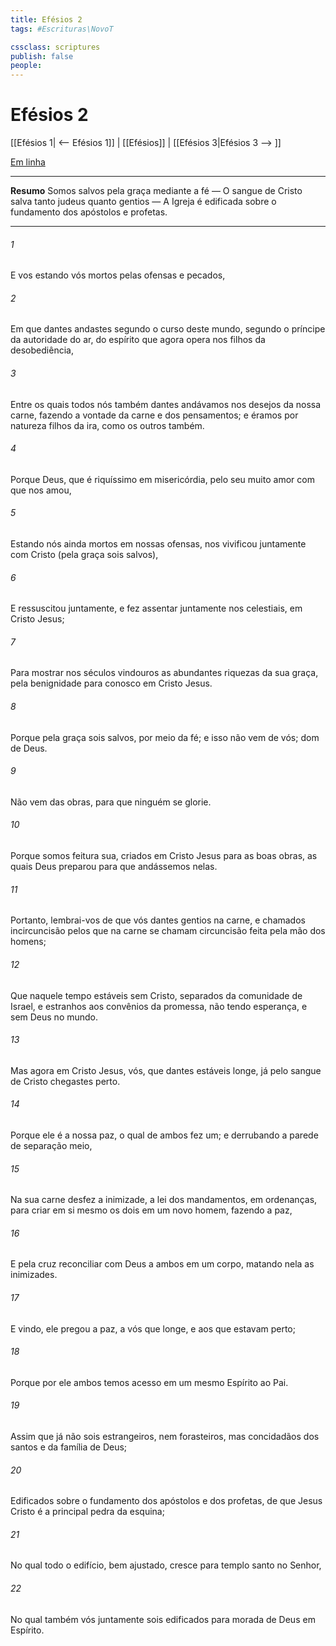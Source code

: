 ```yaml
---
title: Efésios 2
tags: #Escrituras\NovoT

cssclass: scriptures
publish: false
people:
---
```


# Efésios 2
[[Efésios 1| <-- Efésios 1]] | [[Efésios]] | [[Efésios 3|Efésios 3 --> ]]

[Em linha](https://churchofjesuschrist.org/study/scriptures/nt/eph/2?lang=por)

---
__Resumo__
Somos salvos pela graça mediante a fé — O sangue de Cristo salva tanto judeus quanto gentios — A Igreja é edificada sobre o fundamento dos apóstolos e profetas.

---
###### 1 
E vos  estando vós mortos pelas ofensas e pecados,

###### 2 
Em que dantes andastes segundo o curso deste mundo, segundo o príncipe da autoridade do ar, do espírito que agora opera nos filhos da desobediência,

###### 3 
Entre os quais todos nós também dantes andávamos nos desejos da nossa carne, fazendo a vontade da carne e dos pensamentos; e éramos por natureza filhos da ira, como os outros também.

###### 4 
Porque Deus, que é riquíssimo em misericórdia, pelo seu muito amor com que nos amou,

###### 5 
Estando nós ainda mortos em nossas ofensas, nos vivificou juntamente com Cristo (pela graça sois salvos),

###### 6 
E  ressuscitou juntamente, e  fez assentar juntamente nos  celestiais, em Cristo Jesus;

###### 7 
Para mostrar nos séculos vindouros as abundantes riquezas da sua graça, pela  benignidade para conosco em Cristo Jesus.

###### 8 
Porque pela graça sois salvos, por meio da fé; e isso não vem de vós;  dom de Deus.

###### 9 
Não vem das obras, para que ninguém se glorie.

###### 10 
Porque somos feitura sua, criados em Cristo Jesus para as boas obras, as quais Deus preparou para que andássemos nelas.

###### 11 
Portanto, lembrai-vos de que vós dantes  gentios na carne, e chamados incircuncisão pelos que na carne se chamam circuncisão feita pela mão dos homens;

###### 12 
Que naquele tempo estáveis sem Cristo, separados da comunidade de Israel, e estranhos aos convênios da promessa, não tendo esperança, e sem Deus no mundo.

###### 13 
Mas agora em Cristo Jesus, vós, que dantes estáveis longe, já pelo sangue de Cristo chegastes perto.

###### 14 
Porque ele é a nossa paz, o qual de ambos  fez um; e derrubando a parede de separação  meio,

###### 15 
Na sua carne desfez a inimizade,  a lei dos mandamentos,  em ordenanças, para criar em si mesmo os dois em um novo homem, fazendo a paz,

###### 16 
E pela cruz reconciliar com Deus a ambos em um corpo, matando nela as inimizades.

###### 17 
E vindo, ele pregou a paz, a vós que  longe, e aos que estavam perto;

###### 18 
Porque por ele ambos temos acesso em um mesmo Espírito ao Pai.

###### 19 
Assim que já não sois estrangeiros, nem forasteiros, mas concidadãos dos santos e da família de Deus;

###### 20 
Edificados sobre o fundamento dos apóstolos e dos profetas, de que Jesus Cristo é a principal pedra da esquina;

###### 21 
No qual todo o edifício, bem ajustado, cresce para templo santo no Senhor,

###### 22 
No qual também vós juntamente sois edificados para morada de Deus em Espírito.

